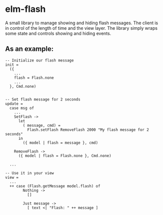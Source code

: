 # elm-flash

A small library to manage showing and hiding flash messages. The client is in control of the length of time and the view layer. The library simply wraps some state and controls showing and hiding events.

## As an example:

```
-- Initialize our flash message
init =
  ({
    ...
    flash = Flash.none
    ...
  }, Cmd.none)


-- Set flash message for 2 seconds
update =
  case msg of
    ...
    SetFlash ->
      let
        ( message, cmd) = 
          Flash.setFlash RemoveFlash 2000 "My flash message for 2 seconds"
      in
        ({ model | flash = message }, cmd)

    RemoveFlash ->
      ({ model | flash = Flash.none }, Cmd.none)
  
  ...

-- Use it in your view
view =
  ...
  ++ case (Flash.getMessage model.flash) of
        Nothing ->
          []

        Just message ->
          [ text <| "Flash: " ++ message ]
```
